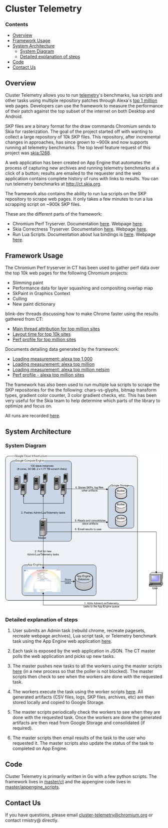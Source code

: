 Cluster Telemetry
=================

### Contents ###

*   [Overview](#overview)
*   [Framework Usage](#framework_usage)
*   [System Architecture](#system_architecture)
    +   [System Diagram](#system_diagram)
    +   [Detailed explanation of steps](#detailed_explanation)
*   [Code](#code)
*   [Contact Us](#contact_us)

<a name="overview"></a>
Overview
--------

Cluster Telemetry allows you to run [telemetry](https://www.chromium.org/developers/telemetry)'s benchmarks, lua scripts and other tasks using multiple repository patches through Alexa's [top 1 million](http://s3.amazonaws.com/alexa-static/top-1m.csv.zip) web pages.
Developers can use the framework to measure the performance of their patch against the top subset of the internet on both Desktop and Android.

SKP files are a binary format for the draw commands Chromium sends to Skia for rasterization. The goal of the project started off with wanting to collect a large repository of 10k SKP files. This repository, after incremental changes in approaches, has since grown to ~900k and now supports running all telemetry benchmarks. The top level feature request of this project was [skia:1268](https://code.google.com/p/skia/issues/detail?id=1268).

A web application has been created on App Engine that automates the process of capturing new archives and running telemetry benchmarks at a click of a button; results are emailed to the requester and the web application contains complete history of runs with links to results. You can run telemetry benchmarks at http://ct.skia.org.

The framework also contains the ability to run lua scripts on the SKP repository to scrape web pages. It only takes a few minutes to run a lua scrapping script on ~900k SKP files.

These are the different parts of the framework:

* Chromium Perf Tryserver. Documentation [here](https://www.chromium.org/developers/cluster-telemetry). Webpage [here](http://skia-tree-status.appspot.com/skia-telemetry/chromium_try).
* Skia Correctness Tryserver. Documentation [here](http://goto/skiatryclustertelemetry). Webpage [here](http://skia-tree-status.appspot.com/skia-telemetry/skia_try).
* Run Lua Scripts. Documentation about lua bindings is [here](https://skia.org/user/special/lua). Webpage [here](http://skia-tree-status.appspot.com/skia-telemetry/lua_script).


<a name="framework_usage"></a>
Framework Usage
---------------

The Chromium Perf tryserver in CT has been used to gather perf data over the top 10k web pages for the following Chromium projects:

* Slimming paint
* Performance data for layer squashing and compositing overlap map
* SkPaint in Graphics Context
* Culling
* New paint dictionary

blink-dev threads discussing how to make Chrome faster using the results gathered from CT:

* [Main thread attribution for top million sites](https://groups.google.com/a/chromium.org/d/msg/blink-dev/-R47hzmkdig/xILVgczlKgQJ)
* [Layout time for top 10k sites](https://groups.google.com/a/chromium.org/d/msg/blink-dev/fkRYGcIQN1g/_uYcAt6G8XsJ)
* [Perf profile for top million sites](https://groups.google.com/a/chromium.org/forum/#!topic/blink-dev/8qd5SmLF5n0)

Documents detailing data generated by the framework:

* [Loading measurement: alexa top 1,000](https://docs.google.com/a/chromium.org/document/d/1ca_Q7xePmCRqaYnHe7vkpCmKNFNLdDXvzgtUPt9iG8w/edit)
* [Loading measurement: alexa top million](https://docs.google.com/a/google.com/document/d/1hDDUUNE5OUV8eCjtOj7Ow6EZ2DSBCTjQirnA3Rp5pOg/edit)
* [Loading measurement: alexa top million netsim](https://docs.google.com/a/google.com/document/d/1cpLSSYpqi4SprkJcVxbS7af6avKM0qc-imxvkexmCZs/edit)
* [Perf profile - alexa top million sites](https://docs.google.com/a/google.com/document/d/1di__87watociuZj_dm22Cn72UM2xsZBXixbl8TCFQmw/edit)

The framework has also been used to run multiple lua scripts to scrape the SKP repositories for the the following:
chars-vs-glyphs, bitmap transform types, gradient color counter, 3 color gradient checks, etc.
This has been very useful for the Skia team to help determine which parts of the library to optimize and focus on.

All runs are recorded [here](http://skia-tree-status.appspot.com/skia-telemetry/all_tasks).


<a name="system_architecture"></a>
System Architecture
------------------

<a name="system_diagram"></a>
### System Diagram

![CT System Diagram](ct-system.png)


<a name="detailed_explanation"></a>
### Detailed explanation of steps

1. User submits an Admin task (rebuild chrome, recreate pagesets, recreate webpage archives), Lua script task, or Telemetry benchmark task using the App Engine web application [here](http://ct.skia.org).

2. Each task is exposed by the web application in JSON. The CT master polls the web application and picks up new tasks.

3. The master pushes new tasks to all the workers using the master scripts [here](https://skia.googlesource.com/buildbot/+/master/ct/go/master_scripts/) (in a new process so that the poller is not blocked). The master scripts then check to see when the workers are done with the requested task.

4. The workers execute the task using the worker scripts [here](https://skia.googlesource.com/buildbot/+/master/ct/go/worker_scripts/). All generated artifacts (CSV files, logs, SKP files, archives, etc) are then stored locally and copied to Google Storage.

5. The master scripts periodically check the workers to see when they are done with the requested task. Once the workers are done the generated artifacts are then read from Google Storage and consolidated (if required).

6. The master scripts then email results of the task to the user who requested it. The master scripts also update the status of the task to completed on App Engine.


<a name="code"></a>
Code
----

Cluster Telemetry is primarily written in Go with a few python scripts. The framework lives in [master/ct](https://skia.googlesource.com/buildbot/+/master/ct) and the appengine code lives in [master/appengine_scripts](https://skia.googlesource.com/buildbot/+/master/appengine_scripts/skia-tree-status).

<a name="contact_us"></a>
Contact Us
----------

If you have questions, please email <cluster-telemetry@chromium.org> or contact rmistry@ directly.
